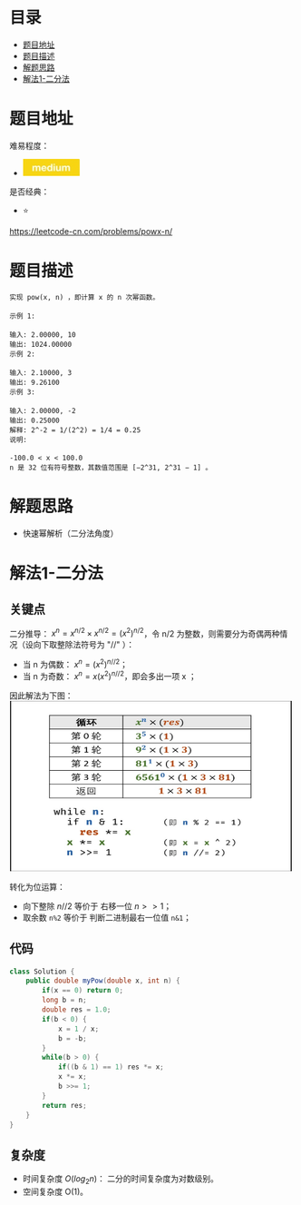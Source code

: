 # 目录
* [题目地址](#题目地址)
* [题目描述](#题目描述)
* [解题思路](#解题思路)
* [解法1-二分法](#解法1-二分法)



# 题目地址
难易程度：
- ![medium.jpg](../.images/medium.jpg)

是否经典：
- ⭐️

https://leetcode-cn.com/problems/powx-n/

# 题目描述
```$xslt
实现 pow(x, n) ，即计算 x 的 n 次幂函数。

示例 1:

输入: 2.00000, 10
输出: 1024.00000
示例 2:

输入: 2.10000, 3
输出: 9.26100
示例 3:

输入: 2.00000, -2
输出: 0.25000
解释: 2^-2 = 1/(2^2) = 1/4 = 0.25
说明:

-100.0 < x < 100.0
n 是 32 位有符号整数，其数值范围是 [−2^31, 2^31 − 1] 。

```


# 解题思路
- 快速幂解析（二分法角度）


# 解法1-二分法
## 关键点
二分推导： $x^n = x^{n/2} \times x^{n/2} = (x^2)^{n/2}$，令 n/2 为整数，则需要分为奇偶两种情况（设向下取整除法符号为 "//" ）：
- 当 n 为偶数： $x^n = (x^2)^{n//2}$；
- 当 n 为奇数： $x^n = x(x^2)^{n//2}$，即会多出一项 x ；

因此解法为下图：
<img src="../.images/2020/Jietu20200328-164551.jpg" width="500" height="300">

转化为位运算：
- 向下整除 $n // 2$ 等价于 右移一位 $n >> 1$；
- 取余数 `n%2` 等价于 判断二进制最右一位值 `n&1`；

## 代码
```Java
class Solution {
    public double myPow(double x, int n) {
        if(x == 0) return 0;
        long b = n;
        double res = 1.0;
        if(b < 0) {
            x = 1 / x;
            b = -b;
        }
        while(b > 0) {
            if((b & 1) == 1) res *= x;
            x *= x;
            b >>= 1;
        }
        return res;
    }
}
```


## 复杂度
- 时间复杂度 $O(log_2 n)$： 二分的时间复杂度为对数级别。
- 空间复杂度 O(1)。